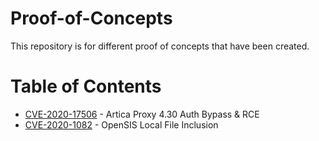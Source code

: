 # Proof-of-Concepts

This repository is for different proof of concepts that have been created.

# Table of Contents
* [CVE-2020-17506](CVE-2020-17506-artica-rce.py) - Artica Proxy 4.30 Auth Bypass & RCE
* [CVE-2020-1082](CVE-2020-1082-opensis-lfi.py) - OpenSIS Local File Inclusion
